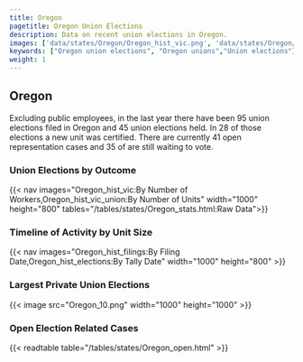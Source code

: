 ```yaml
---
title: Oregon
pagetitle: Oregon Union Elections
description: Data on recent union elections in Oregon.
images: ['data/states/Oregon/Oregon_hist_vic.png', 'data/states/Oregon/Oregon_hist_size.png', 'data/states/Oregon/Oregon_10.png']
keywords: ["Oregon union elections", "Oregon unions","Union elections"]
weight: 1
---
```

##  Oregon

Excluding public employees, in the last year there have been 95 union elections filed in Oregon and 45 union elections held. In 28 of those elections a new unit was certified. There are currently 41 open representation cases and 35 of are still waiting to vote.

### Union Elections by Outcome
{{< nav images="Oregon_hist_vic:By Number of Workers,Oregon_hist_vic_union:By Number of Units" width="1000" height="800" tables="/tables/states/Oregon_stats.html:Raw Data">}}

### Timeline of Activity by Unit Size
{{< nav images="Oregon_hist_filings:By Filing Date,Oregon_hist_elections:By Tally Date" width="1000" height="800" >}}

### Largest Private Union Elections
{{< image src="Oregon_10.png" width="1000" height="1000"  >}}

### Open Election Related Cases
{{< readtable table="/tables/states/Oregon_open.html" >}}


